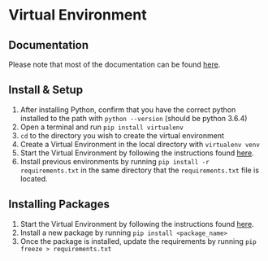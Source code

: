 # Virtual Environment

## Documentation

Please note that most of the documentation can be found [here](https://virtualenv.pypa.io/en/stable/).

## Install & Setup

1. After installing Python, confirm that you have the correct python installed to the path with `python --version` (should be python 3.6.4)
2. Open a terminal and run `pip install virtualenv`
3. `cd` to the directory you wish to create the virtual environment
4. Create a Virtual Environment in the local directory with `virtualenv venv`
5. Start the Virtual Environment by following the instructions found [here](https://virtualenv.pypa.io/en/stable/userguide/#activate-script).
6. Install previous environments by running `pip install -r requirements.txt` in the same directory that the `requirements.txt` file is located.

## Installing Packages

1. Start the Virtual Environment by following the instructions found [here](https://virtualenv.pypa.io/en/stable/userguide/#activate-script).
2. Install a new package by running `pip install <package_name>`
3. Once the package is installed, update the requirements by running `pip freeze > requirements.txt`